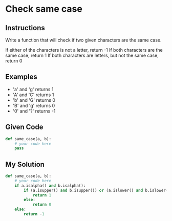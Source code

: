 # Check same case

## Instructions

Write a function that will check if two given characters are the same case.

If either of the characters is not a letter, return -1
If both characters are the same case, return 1
If both characters are letters, but not the same case, return 0

## Examples
- 'a' and 'g' returns 1
- 'A' and 'C' returns 1
- 'b' and 'G' returns 0
- 'B' and 'g' returns 0
- '0' and '?' returns -1

## Given Code
```python
def same_case(a, b): 
    # your code here
    pass
```

## My Solution
```python
def same_case(a, b): 
    # your code here
    if a.isalpha() and b.isalpha():
        if (a.isupper() and b.isupper()) or (a.islower() and b.islower()):
            return 1
        else:
            return 0
    else:
        return -1
```
